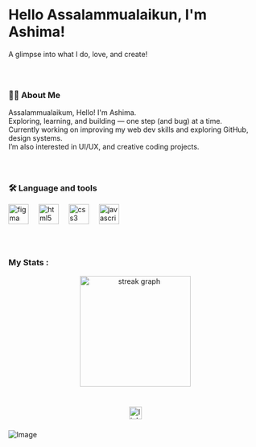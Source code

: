 # Hello Assalammualaikun, I'm Ashima!
A glimpse into what I do, love, and create!

###

<br>
<h3 align="left">👩‍💻  About Me</h3>
<p align="left">Assalammualaikum, Hello! I'm Ashima.<br>
  Exploring, learning, and building — one step (and bug) at a time.<br>
  Currently working on improving my web dev skills and exploring GitHub, design systems.<br> 
  I’m also interested in UI/UX, and creative coding projects.

  ###

<br>
<h3 align="left">🛠 Language and tools</h3>
<div align="left">
  <img src="https://cdn.jsdelivr.net/gh/devicons/devicon/icons/figma/figma-original.svg" height="40" alt="figma logo"  />
  <img width="12" />
  <img src="https://cdn.jsdelivr.net/gh/devicons/devicon/icons/html5/html5-original.svg" height="40" alt="html5 logo"  />
  <img width="12" />
  <img src="https://cdn.jsdelivr.net/gh/devicons/devicon/icons/css3/css3-original.svg" height="40" alt="css3 logo"  />
  <img width="12" />
  <img src="https://cdn.jsdelivr.net/gh/devicons/devicon/icons/javascript/javascript-original.svg" height="40" alt="javascript logo"  />
</div>

###

<br>
<h3 align="left">My Stats :</h3>
<div align="center">
  <img src="https://streak-stats.demolab.com?user=AshimaRidzuan&locale=en&mode=daily&theme=dark&hide_border=false&border_radius=5&order=3" height="220" alt="streak graph"  />
</div>

###

<br>
<div align="center">
  <img src="https://img.shields.io/static/v1?message=LinkedIn&logo=linkedin&label=&color=0077B5&logoColor=white&labelColor=&style=for-the-badge" height="25" alt="linkedin logo"  />
</div>

###

![Image](https://github.com/user-attachments/assets/d56244c7-4e53-40b3-86c1-110214a03f96)

###

